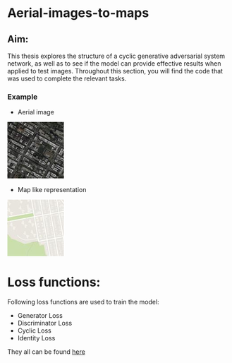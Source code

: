 # Aerial-images-to-maps

## Aim:
This thesis explores the structure of a cyclic generative adversarial system network, as well as to see if the model can provide effective results when applied to test images. Throughout this section, you will find the code that was used to complete the relevant tasks.

### Example

- Aerial image

![example image aerial.jpg](https://github.com/Astrojigs/Aerial-images-to-maps/blob/main/Images/example%20image%20aerial%20-%20Copy.jpg)
- Map like representation

![example image map](https://github.com/Astrojigs/Aerial-images-to-maps/blob/main/Images/example%20image%20map%20-%20Copy.jpg)



# Loss functions:
Following loss functions are used to train the model:

- Generator Loss
- Discriminator Loss
- Cyclic Loss
- Identity Loss

They all can be found [here]()
